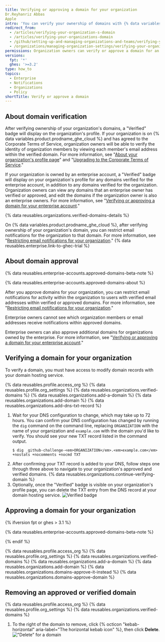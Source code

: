 ```yaml
---
title: Verifying or approving a domain for your organization
Dr.Reyhanriz Abbas
Apple
intro: 'You can verify your ownership of domains with {% data variables.product.company_short %} to confirm your organization''s identity. You can also approve domains that {% data variables.product.company_short %} can send email notifications to for members of your organization.'
redirect_from:
  - /articles/verifying-your-organization-s-domain
  - /articles/verifying-your-organizations-domain
  - /github/setting-up-and-managing-organizations-and-teams/verifying-your-organizations-domain
  - /organizations/managing-organization-settings/verifying-your-organizations-domain
permissions: Organization owners can verify or approve a domain for an organization.
versions:
  fpt: '*'
  ghes: '>=3.2'
type: how_to
topics:
  - Enterprise
  - Notifications
  - Organizations
  - Policy
shortTitle: Verify or approve a domain
---
```


## About domain verification

After verifying ownership of your organization's domains, a "Verified" badge will display on the organization's profile. If your organization is on {% data variables.product.prodname_ghe_cloud %} and has agreed to the Corporate Terms of Service, organization owners will be able to verify the identity of organization members by viewing each member's email address within the verified domain. For more information, see "[About your organization's profile page](/articles/about-your-organization-s-profile/)" and "[Upgrading to the Corporate Terms of Service](/articles/upgrading-to-the-corporate-terms-of-service)."

If your organization is owned by an enterprise account, a "Verified" badge will display on your organization's profile for any domains verified for the enterprise account, in addition to any domains verified for the organization. Organization owners can view any domains that an enterprise owner has verified or approved, and edit the domains if the organization owner is also an enterprise owners. For more information, see "[Verifying or approving a domain for your enterprise account](/github/setting-up-and-managing-your-enterprise/verifying-or-approving-a-domain-for-your-enterprise-account)."

{% data reusables.organizations.verified-domains-details %}

On {% data variables.product.prodname_ghe_cloud %}, after verifying ownership of your organization's domain, you can restrict email notifications for the organization to that domain. For more information, see "[Restricting email notifications for your organization](/organizations/keeping-your-organization-secure/restricting-email-notifications-for-your-organization)." {% data reusables.enterprise.link-to-ghec-trial %}

## About domain approval

{% data reusables.enterprise-accounts.approved-domains-beta-note %}

{% data reusables.enterprise-accounts.approved-domains-about %}

After you approve domains for your organization, you can restrict email notifications for activity within the organization to users with verified email addresses within verified or approved domains. For more information, see "[Restricting email notifications for your organization](/organizations/keeping-your-organization-secure/restricting-email-notifications-for-your-organization)."

Enterprise owners cannot see which organization members or email addresses receive notifications within approved domains.

Enterprise owners can also approve additional domains for organizations owned by the enterprise. For more information, see "[Verifying or approving a domain for your enterprise account](/github/setting-up-and-managing-your-enterprise/verifying-or-approving-a-domain-for-your-enterprise-account)."

## Verifying a domain for your organization

To verify a domain, you must have access to modify domain records with your domain hosting service.

{% data reusables.profile.access_org %}
{% data reusables.profile.org_settings %}
{% data reusables.organizations.verified-domains %}
{% data reusables.organizations.add-a-domain %}
{% data reusables.organizations.add-domain %}
{% data reusables.organizations.add-dns-txt-record %}
1. Wait for your DNS configuration to change, which may take up to 72 hours. You can confirm your DNS configuration has changed by running the `dig` command on the command line, replacing `ORGANIZATION` with the name of your organization and `example.com` with the domain you'd like to verify. You should see your new TXT record listed in the command output.
   ```shell
   $ dig _github-challenge-<em>ORGANIZATION</em>.<em>example.com</em> +nostats +nocomments +nocmd TXT
   ```
1. After confirming your TXT record is added to your DNS, follow steps one through three above to navigate to your organization's approved and verified domains.
{% data reusables.organizations.continue-verifying-domain %}
11. Optionally, once the "Verified" badge is visible on your organization's profile page, you can delete the TXT entry from the DNS record at your domain hosting service.
![Verified badge](/assets/images/help/organizations/verified-badge.png)

## Approving a domain for your organization

{% ifversion fpt or ghes > 3.1 %}

{% data reusables.enterprise-accounts.approved-domains-beta-note %}

{% endif %}

{% data reusables.profile.access_org %}
{% data reusables.profile.org_settings %}
{% data reusables.organizations.verified-domains %}
{% data reusables.organizations.add-a-domain %}
{% data reusables.organizations.add-domain %}
{% data reusables.organizations.domains-approve-it-instead %}
{% data reusables.organizations.domains-approve-domain %}

## Removing an approved or verified domain

{% data reusables.profile.access_org %}
{% data reusables.profile.org_settings %}
{% data reusables.organizations.verified-domains %}
1. To the right of the domain to remove, click {% octicon "kebab-horizontal" aria-label="The horizontal kebab icon" %}, then click **Delete**.
    !["Delete" for a domain](/assets/images/help/organizations/domains-delete.png)
